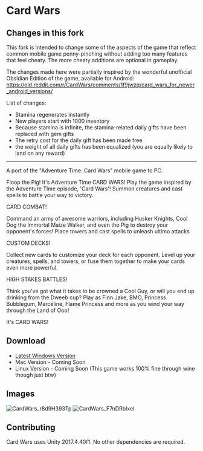 # Card Wars
## Changes in this fork
This fork is intended to change some of the aspects of the game that reflect common mobile game penny-pinching without adding too many features that feel cheaty. The more cheaty additions are optional in gameplay.

The changes made here were partially inspired by the wonderful unofficial Obsidian Edition of the game, available for Android: https://old.reddit.com/r/CardWars/comments/1f9jwzq/card_wars_for_newer_android_versions/

List of changes:
 - Stamina regenerates instantly
 - New players start with 1000 inventory
 - Because stamina is infinite, the stamina-related daily gifts have been replaced with gem gifts
 - The retry cost for the daily gift has been made free
 - the weight of all daily gifts has been equalized (you are equally likely to land on any reward)
----

A port of the "Adventure Time: Card Wars" mobile game to PC.

Floop the Pig! It's Adventure Time CARD WARS! Play the game inspired by the Adventure TIme episode, 'Card Wars'! Summon creatures and cast spells to battle your way to victory.


CARD COMBAT!

Command an army of awesome warriors, including Husker Knights, Cool Dog the Immortal Maize Walker, and even the Pig to destroy your opponent's forces! Place towers and cast spells to unleash ultimo attacks

CUSTOM DECKS!

Collect new cards to customize your deck for each opponent. Level up your creatures, spells, and towers, or fuse them together to make your cards even more powerful.

HIGH STAKES BATTLES!

Think you've got what it takes to be crowned a Cool Guy, or will you end up drinking from the Dweeb cup? Play as Finn Jake, BMO, Princess Bubblegum, Marceline, Flame Princess and more as you wind your way through the Land of Ooo!

It's CARD WARS! 

## Download

* [Latest Windows Version](https://github.com/Laxbby/CardWars/releases/download/1.12.8-1/CardWars-Windows.zip)
* Mac Version - Coming Soon
* Linux Version - Coming Soon (This game works 100% fine through wine though just btw)

## Images
![CardWars_r8d9H393Tp](https://i.imgur.com/cXUolY0.jpg)
![CardWars_F7nDRbIxel](https://i.imgur.com/N3BH326.jpg)

## Contributing
Card Wars uses Unity 2017.4.40f1. No other dependencies are required.
